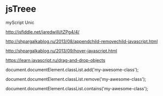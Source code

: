 # jsTreee

myScript Unic


http://jsfiddle.net/jaredwilli/tZPg4/4/

http://shpargalkablog.ru/2013/08/appendchild-removechild-javascript.html

http://shpargalkablog.ru/2013/09/hover-javascript.html

https://learn.javascript.ru/drag-and-drop-objects


document.documentElement.classList.add('my-awesome-class');

document.documentElement.classList.remove('my-awesome-class');

document.documentElement.classList.contains('my-awesome-class');
